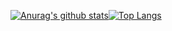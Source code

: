 [![Anurag's github stats](https://github-readme-stats.vercel.app/api?username=nobu0605)](https://github.com/nobu0605/github-readme-stats)[![Top Langs](https://github-readme-stats.vercel.app/api/top-langs/?username=nobu0605&layout=compact)](https://github.com/nobu0605/github-readme-stats)

